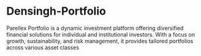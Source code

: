 # Densingh-Portfolio
 Parellex Portfolio is a dynamic investment platform offering diversified financial solutions for individual and institutional investors. With a focus on growth, sustainability, and risk management, it provides tailored portfolios across various asset classes
